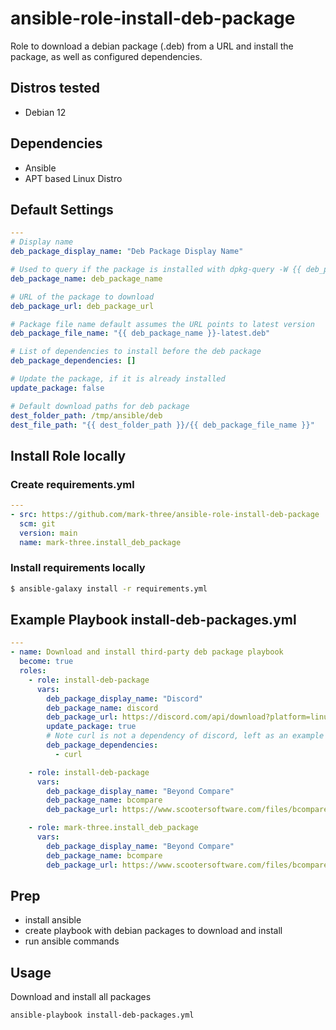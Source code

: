 # ansible-role-install-deb-package

Role to download a debian package (.deb) from a URL and install the package, as well as configured dependencies.

## Distros tested

* Debian 12

## Dependencies

* Ansible
* APT based Linux Distro


## Default Settings

```yaml
---
# Display name
deb_package_display_name: "Deb Package Display Name"

# Used to query if the package is installed with dpkg-query -W {{ deb_package_name }}
deb_package_name: deb_package_name

# URL of the package to download
deb_package_url: deb_package_url

# Package file name default assumes the URL points to latest version
deb_package_file_name: "{{ deb_package_name }}-latest.deb"

# List of dependencies to install before the deb package
deb_package_dependencies: []

# Update the package, if it is already installed
update_package: false

# Default download paths for deb package
dest_folder_path: /tmp/ansible/deb
dest_file_path: "{{ dest_folder_path }}/{{ deb_package_file_name }}"
```

## Install Role locally

### Create requirements.yml
```yaml
---
- src: https://github.com/mark-three/ansible-role-install-deb-package
  scm: git
  version: main
  name: mark-three.install_deb_package
```

### Install requirements locally
```bash
$ ansible-galaxy install -r requirements.yml
```

## Example Playbook install-deb-packages.yml

```yaml
---
- name: Download and install third-party deb package playbook
  become: true
  roles:
    - role: install-deb-package
      vars:
        deb_package_display_name: "Discord"
        deb_package_name: discord
        deb_package_url: https://discord.com/api/download?platform=linux&format=deb
        update_package: true
        # Note curl is not a dependency of discord, left as an example
        deb_package_dependencies:
          - curl

    - role: install-deb-package
      vars:
        deb_package_display_name: "Beyond Compare"
        deb_package_name: bcompare
        deb_package_url: https://www.scootersoftware.com/files/bcompare-4.4.7.28397_amd64.deb

    - role: mark-three.install_deb_package
      vars:
        deb_package_display_name: "Beyond Compare"
        deb_package_name: bcompare
        deb_package_url: https://www.scootersoftware.com/files/bcompare-4.4.7.28397_amd64.deb
```

## Prep

* install ansible
* create playbook with debian packages to download and install
* run ansible commands

## Usage

Download and install all packages

```bash
ansible-playbook install-deb-packages.yml
```
